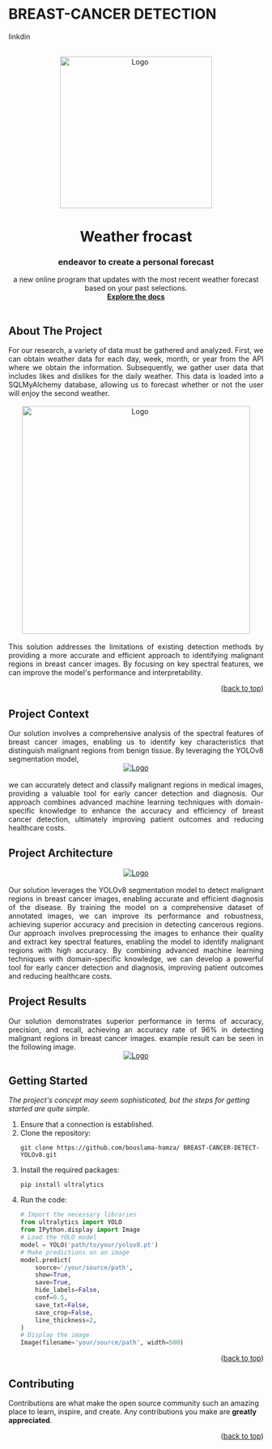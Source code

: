 
# BREAST-CANCER DETECTION 
<a name="readme-top"></a>
<a name="https://www.linkedin.com/in/fatiha-laaouafi-4227252ba/"> linkdin</a>


<!-- logo-->
<br />
<div align="center">
  <a href="#">
    <img src="images/clousun.gif" alt="Logo" width="300">
  </a>
  <h1>Weather frocast </h1>

  <h3 align="center"> endeavor to create a personal forecast</h3>

  <p align="center">
    a new online program that updates with the most recent weather forecast based on your past selections.     <br />
    <a href="https://github.com/LAAOUAFIFATIHA"><strong>Explore the docs</strong></a>
    <br />
    <br />
  </p>
</div>

<!-- ABOUT THE PROJECT -->
## About The Project
<div align="justify">
For our research, a variety of data must be gathered and analyzed. First, we can obtain weather data for each day, week, month, or year from the API where we obtain the information. Subsequently, we gather user data that includes likes and dislikes for the daily weather. This data is loaded into a SQLMyAlchemy database, allowing us to forecast whether or not the user will enjoy the second weather.</div>
<br>

<div align="center">
  <a href="#">
    <img src="Images/bresat-cancer.png" alt="Logo" width="450">
  </a>
</div>

<br>
<div align="justify">
This solution addresses the limitations of existing detection methods by providing a more accurate and efficient approach to identifying malignant regions in breast cancer images. By focusing on key spectral features, we can improve the model's performance and interpretability.
</div>

<p align="right">(<a href="#readme-top">back to top</a>)</p>

## Project Context
<div align="justify">
Our solution involves a comprehensive analysis of the spectral features of breast cancer images, enabling us to identify key characteristics that distinguish malignant regions from benign tissue. By leveraging the YOLOv8 segmentation model,
</div>
<div align="center">
    <a href="#">
    <img src="Images/concept.png" alt="Logo">
  </a>
</div>
<br>
<div align="justify">
 we can accurately detect and classify malignant regions in medical images, providing a valuable tool for early cancer detection and diagnosis. Our approach combines advanced machine learning techniques with domain-specific knowledge to enhance the accuracy and efficiency of breast cancer detection, ultimately improving patient outcomes and reducing healthcare costs.
</div>

## Project Architecture

<div align="center">
    <a href="#">
        <img src="Images/architecture.png" alt="Logo">
     </a>
</div>
<br>
<div align="justify">
Our solution leverages the YOLOv8 segmentation model to detect malignant regions in breast cancer images, enabling accurate and efficient diagnosis of the disease. By training the model on a comprehensive dataset of annotated images, we can improve its performance and robustness, achieving superior accuracy and precision in detecting cancerous regions. Our approach involves preprocessing the images to enhance their quality and extract key spectral features, enabling the model to identify malignant regions with high accuracy. By combining advanced machine learning techniques with domain-specific knowledge, we can develop a powerful tool for early cancer detection and diagnosis, improving patient outcomes and reducing healthcare costs.
</div>

## Project Results
<div align="justify">
Our solution demonstrates superior performance in terms of accuracy, precision, and recall, achieving an accuracy rate of 96% in detecting malignant regions in breast cancer images. example result can be seen in the following image.
</div>

<div align="center">
    <a href="#">
        <img src="Images/result.png" alt="Logo">
     </a>
</div>



<!-- GETTING STARTED -->
## Getting Started

_The project's concept may seem sophisticated, but the steps for getting started are quite simple._

1. Ensure that a connection is established.
2. Clone the repository:
   ```
   git clone https://github.com/bouslama-hamza/ BREAST-CANCER-DETECT-YOLOv8.git
   ```
3. Install the required packages:
    ```
   pip install ultralytics
   ```
4. Run the code:
    ```python
   # Import the necessary libraries
   from ultralytics import YOLO
   from IPython.display import Image
    # Load the YOLO model
   model = YOLO('path/to/your/yolov8.pt')
    # Make predictions on an image
   model.predict(
        source='/your/source/path',
        show=True,
        save=True,
        hide_labels=False,
        conf=0.5,
        save_txt=False,
        save_crop=False,
        line_thickness=2,
    )
    # Display the image
    Image(filename='your/source/path', width=500)
    ```
  


<p align="right">(<a href="#readme-top">back to top</a>)</p>


<!-- CONTRIBUTING -->
## Contributing

Contributions are what make the open source community such an amazing place to learn, inspire, and create. Any contributions you make are **greatly appreciated**.

<p align="right">(<a href="#readme-top">back to top</a>)</p>

